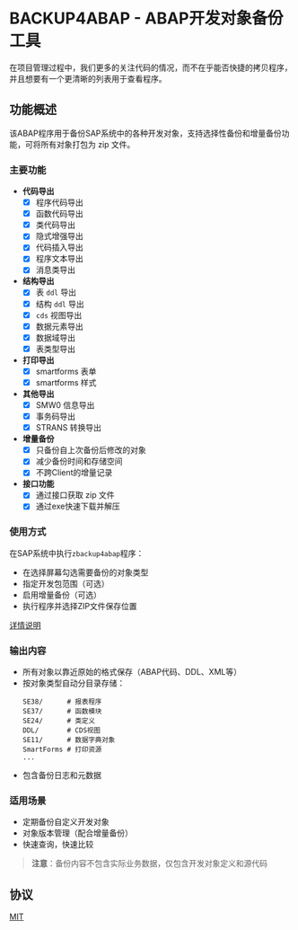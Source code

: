 # BACKUP4ABAP - ABAP开发对象备份工具

在项目管理过程中，我们更多的关注代码的情况，而不在乎能否快捷的拷贝程序，并且想要有一个更清晰的列表用于查看程序。

## 功能概述

该ABAP程序用于备份SAP系统中的各种开发对象，支持选择性备份和增量备份功能，可将所有对象打包为 zip 文件。

### 主要功能

- **代码导出**
  - [X] 程序代码导出
  - [X] 函数代码导出
  - [X] 类代码导出
  - [X] 隐式增强导出
  - [X] 代码插入导出
  - [X] 程序文本导出
  - [X] 消息类导出
- **结构导出**
  - [X] 表 `ddl` 导出
  - [X] 结构 `ddl` 导出
  - [X] `cds` 视图导出
  - [X] 数据元素导出
  - [X] 数据域导出
  - [X] 表类型导出
- **打印导出**
  - [X] smartforms 表单
  - [X] smartforms 样式
- **其他导出**
  - [X] SMW0 信息导出
  - [X] 事务码导出
  - [X] STRANS 转换导出
- **增量备份**
  - [X] 只备份自上次备份后修改的对象
  - [X] 减少备份时间和存储空间
  - [X] 不跨Client的增量记录
- **接口功能**
  - [X] 通过接口获取 zip 文件
  - [X] 通过exe快速下载并解压

### 使用方式

在SAP系统中执行`zbackup4abap`程序：  

- 在选择屏幕勾选需要备份的对象类型  
- 指定开发包范围（可选）  
- 启用增量备份（可选）  
- 执行程序并选择ZIP文件保存位置

[详情说明](./docs/backup4abap.md)  

### 输出内容

- 所有对象以靠近原始的格式保存（ABAP代码、DDL、XML等）
- 按对象类型自动分目录存储：
  ```
  SE38/      # 报表程序
  SE37/      # 函数模块
  SE24/      # 类定义
  DDL/       # CDS视图
  SE11/      # 数据字典对象
  SmartForms # 打印资源
  ...
  ```
- 包含备份日志和元数据

### 适用场景

- 定期备份自定义开发对象
- 对象版本管理（配合增量备份）
- 快速查询，快速比较

> **注意**：备份内容不包含实际业务数据，仅包含开发对象定义和源代码

## 协议

[MIT](https://choosealicense.com/licenses/mit/)
